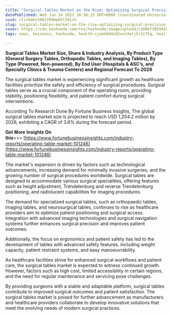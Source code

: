 ```yaml
---
title: "Surgical Tables Market on the Rise: Optimizing Surgical Precision"
datePublished: Wed Jun 14 2023 10:30:25 GMT+0000 (Coordinated Universal Time)
cuid: clivkmkv5001f09mpbhl59irh
slug: surgical-tables-market-on-the-rise-optimizing-surgical-precision
cover: https://cdn.hashnode.com/res/hashnode/image/upload/v1686738594289/019e0312-c6be-47a7-bce1-edc5416d6459.png
tags: news, business, hashnode, health-cjaeh844x02vvo3wtj5r2s75q, healthcare

---
```


**Surgical Tables Market Size, Share & Industry Analysis, By Product Type (General Surgery Tables, Orthopedic Tables, and Imaging Tables), By Type (Powered, Non-powered), By End User (Hospitals & ASC’s, and Specialty Clinics & Trauma Centers) and Regional Forecast To 2026**

The surgical tables market is experiencing significant growth as healthcare facilities prioritize the safety and efficiency of surgical procedures. Surgical tables serve as a crucial component of the operating room, providing stability, positioning flexibility, and patient comfort during surgical interventions.

According To Research Done By Fortune Business Insights, The global surgical tables market size is projected to reach USD 1,204.2 million by 2026, exhibiting a CAGR of 3.8% during the forecast period.

𝐆𝐞𝐭 𝐌𝐨𝐫𝐞 𝐈𝐧𝐬𝐢𝐠𝐡𝐭𝐬 𝐎𝐧 𝐭𝐡𝐢𝐬&gt;&gt;&gt; [https://www.fortunebusinessinsights.com/industry-reports/operating-table-market-101246](https://www.fortunebusinessinsights.com/industry-reports/operating-table-market-101246)

The market's expansion is driven by factors such as technological advancements, increasing demand for minimally invasive surgeries, and the growing number of surgical procedures worldwide. Surgical tables are designed to accommodate various surgical specialities, offering features such as height adjustment, Trendelenburg and reverse Trendelenburg positioning, and radiolucent capabilities for imaging procedures.

The demand for specialized surgical tables, such as orthopaedic tables, imaging tables, and neurosurgical tables, continues to rise as healthcare providers aim to optimize patient positioning and surgical access. Integration with advanced imaging technologies and surgical navigation systems further enhances surgical precision and improves patient outcomes.

Additionally, the focus on ergonomics and patient safety has led to the development of tables with advanced safety features, including weight capacity, patient restraint systems, and easy manoeuvrability.

As healthcare facilities strive for enhanced surgical workflows and patient care, the surgical tables market is expected to witness continued growth. However, factors such as high cost, limited accessibility in certain regions, and the need for regular maintenance and servicing pose challenges.

By providing surgeons with a stable and adaptable platform, surgical tables contribute to improved surgical outcomes and patient satisfaction. The surgical tables market is poised for further advancement as manufacturers and healthcare providers collaborate to develop innovative solutions that meet the evolving needs of modern surgical practices.
